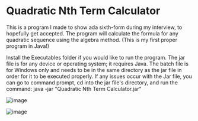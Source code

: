 # Quadratic Nth Term Calculator
This is a program I made to show ada sixth-form during my interview, to hopefully get accepted.  The program will calculate the formula for any quadratic sequence using the algebra method. (This is my first proper program in Java!)

Install the Executables folder if you would like to run the program. The jar file is for any device or operating system; it requires Java.
The batch file is for Windows only and needs to be in the same directory as the jar file in order for it to be executed properly. If any issues occur with the Jar file, you can go to command prompt, cd into the jar file's directory, and run the command: 
java -jar "Quadratic Nth Term Calculator.jar"

![image](https://user-images.githubusercontent.com/28353935/38515778-1b167768-3c2d-11e8-9bbe-8fdb2514c02b.png)

![image](https://user-images.githubusercontent.com/28353935/38515843-56494d7e-3c2d-11e8-8d69-e98a9f972c4d.png)
